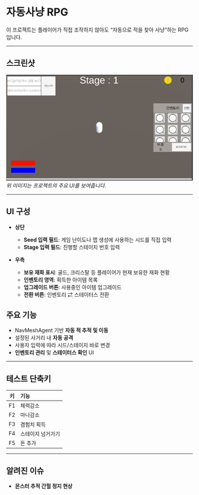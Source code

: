 # 자동사냥 RPG

이 프로젝트는 플레이어가 직접 조작하지 않아도 “자동으로 적을 찾아 사냥”하는 RPG입니다.

---

## 스크린샷

![프로젝트 스크린샷](Img/img.PNG)  
*위 이미지는 프로젝트의 주요 UI를 보여줍니다.*

---

## UI 구성

- **상단**  
  - **Seed 입력 필드**: 게임 난이도나 맵 생성에 사용하는 시드를 직접 입력  
  - **Stage 입력 필드**: 진행할 스테이지 번호 입력  

- **우측**  
  - **보유 재화 표시**: 골드, 크리스탈 등 플레이어가 현재 보유한 재화 현황  
  - **인벤토리 영역**: 획득한 아이템 목록
  - **업그레이드 버튼**: 사용중인 아이템 업그레이드
  - **전환 버튼**: 인벤토리 ⇄ 스테이터스 전환  

## 주요 기능

- NavMeshAgent 기반 **자동 적 추적 및 이동**  
- 설정된 사거리 내 **자동 공격**  
- 사용자 입력에 따라 시드/스테이지 바로 변경  
- **인벤토리 관리** 및 **스테이터스 확인** UI  

---

## 테스트 단축키

|키|기능|
|:--:|:--|
|F1|체력감소|
|F2|마나감소|
|F3|겸험치 획득|
|F4|스테이지 넘거가기|
|F5|돈 추가|

---

## 알려진 이슈

- **몬스터 추적 간헐 정지 현상**  


